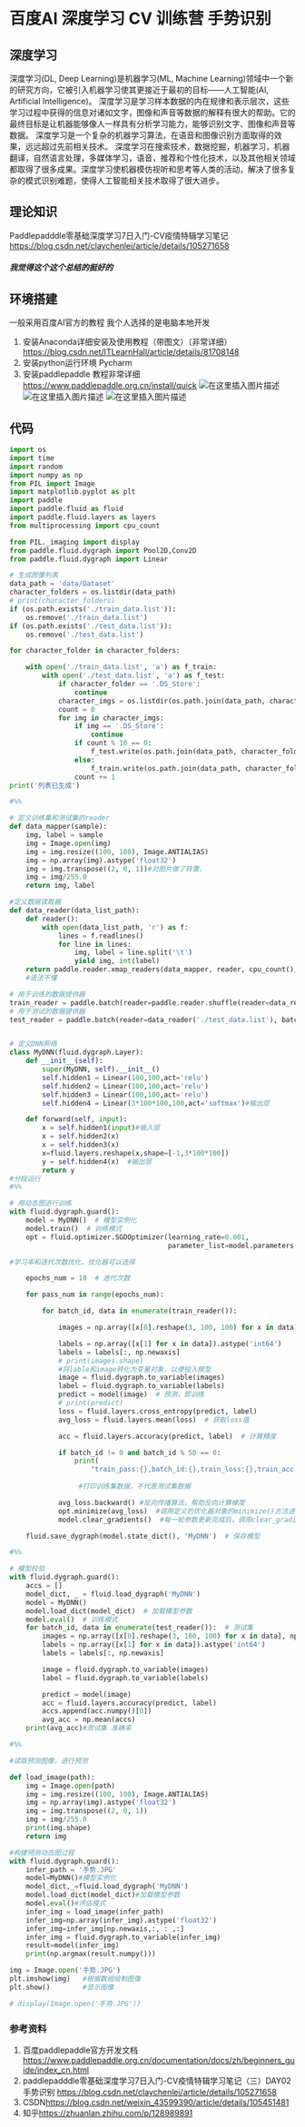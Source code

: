 ﻿---
categories:  #分类
    - Python
    - 软件开发
    - 手势识别
    - 百度AIstudio
    - paddlepaddle

tags:   #标签
    - 手势识别
    - python
    - 百度智能云
    - 百度AIstudio
    - 百度飞桨 paddlepaddle
---

# 百度AI 深度学习 CV 训练营  手势识别
<!-- more -->
## 深度学习
深度学习(DL, Deep Learning)是机器学习(ML, Machine Learning)领域中一个新的研究方向，它被引入机器学习使其更接近于最初的目标——人工智能(AI, Artificial Intelligence)。 
深度学习是学习样本数据的内在规律和表示层次，这些学习过程中获得的信息对诸如文字，图像和声音等数据的解释有很大的帮助。它的最终目标是让机器能够像人一样具有分析学习能力，能够识别文字、图像和声音等数据。 深度学习是一个复杂的机器学习算法，在语音和图像识别方面取得的效果，远远超过先前相关技术。
深度学习在搜索技术，数据挖掘，机器学习，机器翻译，自然语言处理，多媒体学习，语音，推荐和个性化技术，以及其他相关领域都取得了很多成果。深度学习使机器模仿视听和思考等人类的活动，解决了很多复杂的模式识别难题，使得人工智能相关技术取得了很大进步。
## 理论知识
Paddlepadddle零基础深度学习7日入门-CV疫情特辑学习笔记
<https://blog.csdn.net/claychenlei/article/details/105271658>
##### 我觉得这个这个总结的挺好的
## 环境搭建
一般采用百度AI官方的教程
我个人选择的是电脑本地开发
1. 安装Anaconda详细安装及使用教程（带图文）（非常详细）
<https://blog.csdn.net/ITLearnHall/article/details/81708148>
2. 安装python运行环境  Pycharm
3. 安装paddlepaddle 教程非常详细
<https://www.paddlepaddle.org.cn/install/quick>
![在这里插入图片描述](https://img-blog.csdnimg.cn/20200411135229304.jpg?x-oss-process=image/watermark,type_ZmFuZ3poZW5naGVpdGk,shadow_10,text_aHR0cHM6Ly9ibG9nLmNzZG4ubmV0L3dlaXhpbl80MzU5OTM5MA==,size_16,color_FFFFFF,t_70#pic_center)
![在这里插入图片描述](https://img-blog.csdnimg.cn/20200411135312290.jpg?x-oss-process=image/watermark,type_ZmFuZ3poZW5naGVpdGk,shadow_10,text_aHR0cHM6Ly9ibG9nLmNzZG4ubmV0L3dlaXhpbl80MzU5OTM5MA==,size_16,color_FFFFFF,t_70#pic_center)
![在这里插入图片描述](https://img-blog.csdnimg.cn/20200411135621778.jpg?x-oss-process=image/watermark,type_ZmFuZ3poZW5naGVpdGk,shadow_10,text_aHR0cHM6Ly9ibG9nLmNzZG4ubmV0L3dlaXhpbl80MzU5OTM5MA==,size_16,color_FFFFFF,t_70#pic_center)
## 代码

```python
import os
import time
import random
import numpy as np
from PIL import Image
import matplotlib.pyplot as plt
import paddle
import paddle.fluid as fluid
import paddle.fluid.layers as layers
from multiprocessing import cpu_count

from PIL._imaging import display
from paddle.fluid.dygraph import Pool2D,Conv2D
from paddle.fluid.dygraph import Linear

# 生成图像列表
data_path = 'data/Dataset'
character_folders = os.listdir(data_path)
# print(character_folders)
if (os.path.exists('./train_data.list')):
    os.remove('./train_data.list')
if (os.path.exists('./test_data.list')):
    os.remove('./test_data.list')

for character_folder in character_folders:

    with open('./train_data.list', 'a') as f_train:
        with open('./test_data.list', 'a') as f_test:
            if character_folder == '.DS_Store':
                continue
            character_imgs = os.listdir(os.path.join(data_path, character_folder))
            count = 0
            for img in character_imgs:
                if img == '.DS_Store':
                    continue
                if count % 10 == 0:
                    f_test.write(os.path.join(data_path, character_folder, img) + '\t' + character_folder + '\n')
                else:
                    f_train.write(os.path.join(data_path, character_folder, img) + '\t' + character_folder + '\n')
                count += 1
print('列表已生成')

#%%

# 定义训练集和测试集的reader
def data_mapper(sample):
    img, label = sample
    img = Image.open(img)
    img = img.resize((100, 100), Image.ANTIALIAS)
    img = np.array(img).astype('float32')
    img = img.transpose((2, 0, 1))#对图片做了转置，
    img = img/255.0
    return img, label

#定义数据读取器
def data_reader(data_list_path):
    def reader():
        with open(data_list_path, 'r') as f:
            lines = f.readlines()
            for line in lines:
                img, label = line.split('\t')
                yield img, int(label)
    return paddle.reader.xmap_readers(data_mapper, reader, cpu_count(), 512)
    #语法不懂

# 用于训练的数据提供器
train_reader = paddle.batch(reader=paddle.reader.shuffle(reader=data_reader('./train_data.list'), buf_size=256), batch_size=32)
# 用于测试的数据提供器
test_reader = paddle.batch(reader=data_reader('./test_data.list'), batch_size=32)


# 定义DNN网络
class MyDNN(fluid.dygraph.Layer):
    def __init__(self):
        super(MyDNN, self).__init__()
        self.hidden1 = Linear(100,100,act='relu')
        self.hidden2 = Linear(100,100,act='relu')
        self.hidden3 = Linear(100,100,act='relu')
        self.hidden4 = Linear(3*100*100,100,act='softmax')#输出层

    def forward(self, input):
        x = self.hidden1(input)#输入层
        x = self.hidden2(x)
        x = self.hidden3(x)
        x=fluid.layers.reshape(x,shape=[-1,3*100*100])
        y = self.hidden4(x)  #输出层
        return y
#分段运行
#%%

# 用动态图进行训练
with fluid.dygraph.guard():
    model = MyDNN()  # 模型实例化
    model.train()  # 训练模式
    opt = fluid.optimizer.SGDOptimizer(learning_rate=0.001,
                                       parameter_list=model.parameters())  # 优化器选用SGD随机梯度下降，学习率为0.001.

#学习率和迭代次数优化，优化器可以选择

    epochs_num = 10  # 迭代次数

    for pass_num in range(epochs_num):

        for batch_id, data in enumerate(train_reader()):

            images = np.array([x[0].reshape(3, 100, 100) for x in data], np.float32)

            labels = np.array([x[1] for x in data]).astype('int64')
            labels = labels[:, np.newaxis]
            # print(images.shape)
            #将lable和image转化为变量对象，以便投入模型
            image = fluid.dygraph.to_variable(images)
            label = fluid.dygraph.to_variable(labels)
            predict = model(image)  # 预测，即训练
            # print(predict)
            loss = fluid.layers.cross_entropy(predict, label)
            avg_loss = fluid.layers.mean(loss)  # 获取loss值

            acc = fluid.layers.accuracy(predict, label)  # 计算精度

            if batch_id != 0 and batch_id % 50 == 0:
                print(
                    "train_pass:{},batch_id:{},train_loss:{},train_acc:{}".format(pass_num, batch_id, avg_loss.numpy(),
                                                                                  acc.numpy()))
                 #打印训练集数据，不代表测试集数据

            avg_loss.backward() #反向传播算法，帮助反向计算梯度
            opt.minimize(avg_loss)  #调用定义的优化器对象的minimize()方法进行参数更新
            model.clear_gradients()  #每一轮参数更新完成后，调用clear_gradients()方法来重置梯度，以保证下一轮的正确性

    fluid.save_dygraph(model.state_dict(), 'MyDNN')  # 保存模型

#%%

# 模型校验
with fluid.dygraph.guard():
    accs = []
    model_dict, _ = fluid.load_dygraph('MyDNN')
    model = MyDNN()
    model.load_dict(model_dict)  # 加载模型参数
    model.eval()  # 训练模式
    for batch_id, data in enumerate(test_reader()):  # 测试集
        images = np.array([x[0].reshape(3, 100, 100) for x in data], np.float32)
        labels = np.array([x[1] for x in data]).astype('int64')
        labels = labels[:, np.newaxis]

        image = fluid.dygraph.to_variable(images)
        label = fluid.dygraph.to_variable(labels)

        predict = model(image)
        acc = fluid.layers.accuracy(predict, label)
        accs.append(acc.numpy()[0])
        avg_acc = np.mean(accs)
    print(avg_acc)#测试集 准确率

#%%

#读取预测图像，进行预测

def load_image(path):
    img = Image.open(path)
    img = img.resize((100, 100), Image.ANTIALIAS)
    img = np.array(img).astype('float32')
    img = img.transpose((2, 0, 1))
    img = img/255.0
    print(img.shape)
    return img

#构建预测动态图过程
with fluid.dygraph.guard():
    infer_path = '手势.JPG'
    model=MyDNN()#模型实例化
    model_dict,_=fluid.load_dygraph('MyDNN')
    model.load_dict(model_dict)#加载模型参数
    model.eval()#评估模式
    infer_img = load_image(infer_path)
    infer_img=np.array(infer_img).astype('float32')
    infer_img=infer_img[np.newaxis,:, : ,:]
    infer_img = fluid.dygraph.to_variable(infer_img)
    result=model(infer_img)
    print(np.argmax(result.numpy()))

img = Image.open('手势.JPG')
plt.imshow(img)   #根据数组绘制图像
plt.show()        #显示图像

# display(Image.open('手势.JPG'))

```
### 参考资料
1. 百度paddlepaddle官方开发文档<https://www.paddlepaddle.org.cn/documentation/docs/zh/beginners_guide/index_cn.html>
2. paddlepadddle零基础深度学习7日入门-CV疫情特辑学习笔记（三）DAY02 手势识别 <https://blog.csdn.net/claychenlei/article/details/105271658>
3. CSDN<https://blog.csdn.net/weixin_43599390/article/details/105451481>
4. 知乎<https://zhuanlan.zhihu.com/p/128989891>

